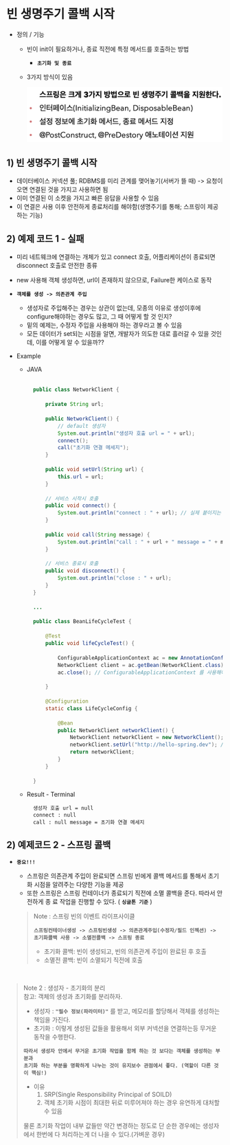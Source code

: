 <link href="../md_config/style.css" rel="stylesheet">

# 빈 생명주기 콜백 시작

- 정의 / 기능

  - 빈이 init이 필요하거나, 종료 직전에 특정 메서드를 호출하는 방법
    - **`초기화 및 종료`**
  - 3가지 방식이 있음

    <img src='images/2021-09-19-03-33-33.png' />

## 1) 빈 생명주기 콜백 시작

- 데이터베이스 커넥션 풀; RDBMS를 미리 관계를 맺어놓기(서버가 뜰 때) -> 요청이 오면 연결된 것을 가지고 사용하면 됨
- 이미 연결된 이 소켓을 가지고 빠른 응답을 사용할 수 있음
- 이 연결은 사용 이후 안전하게 종료처리를 해야함(생명주기를 통해; 스프링이 제공하는 기능)

## 2) 예제 코드 1 - 실패

- 미리 네트웨크에 연결하는 개체가 있고 connect 호출, 어플리케이션이 종료되면 disconnect 호출로 안전한 종류
- new 사용해 객체 생성하면, url이 존재하지 않으므로, Failure한 케이스로 동작
- **`객체를 생성 -> 의존관계 주입`**

  - 생성자로 주입해주는 경우는 상관이 없는데, 모종의 이유로 생성이후에 configure해야하는 경우도 많고, 그 때 어떻게 할 것 인지?
  - 밑의 예제는, 수정자 주입을 사용해야 하는 경우라고 볼 수 있음
  - 모든 데이터가 set되는 시점을 알면, 개발자가 의도한 대로 흘러갈 수 있을 것인데, 이를 어떻게 알 수 있을까??

- Example

  - JAVA

    ```JAVA

      public class NetworkClient {

          private String url;

          public NetworkClient() {
              // default 생성자
              System.out.println("생성자 호출 url = " + url);
              connect();
              call("초기화 연결 메세지");
          }

          public void setUrl(String url) {
              this.url = url;
          }

          // 서비스 시작시 호출
          public void connect() {
              System.out.println("connect : " + url); // 실제 붙이지는 않고 호출만 확인
          }

          public void call(String message) {
              System.out.println("call : " + url + " message = " + message);
          }

          // 서비스 종료시 호출
          public void disconnect() {
              System.out.println("close : " + url);
          }
      }

      ...

      public class BeanLifeCycleTest {

          @Test
          public void lifeCycleTest() {

              ConfigurableApplicationContext ac = new AnnotationConfigApplicationContext(LifeCycleConfig.class);
              NetworkClient client = ac.getBean(NetworkClient.class);
              ac.close(); // ConfigurableApplicationContext 를 사용해야 사용 가능, AnnotationConfigApplicationContext 보다 상위 context

          }

          @Configuration
          static class LifeCycleConfig {

              @Bean
              public NetworkClient networkClient() {
                  NetworkClient networkClient = new NetworkClient();
                  networkClient.setUrl("http://hello-spring.dev"); // 모종의 이유로, 객체 생성이후 메서드들이 실행되어야 하는 경우가 있음
                  return networkClient;
              }
          }

      }
    ```

  - Result - Terminal

    ```TEXT
      생성자 호출 url = null
      connect : null
      call : null message = 초기화 연결 메세지

    ```

## 2) 예제코드 2 - 스프링 콜백

- **`중요!!!`**

  - 스프링은 의존관계 주입이 완료되면 스프링 빈에게 콜백 메서드를 통해서 초기화 시점을 알려주는 다양한 기능을 제공
  - 또한 스프링은 스프링 컨테이너가 종료되기 직전에 소멸 콜백을 준다. 따라서 안전하게 종 료 작업을 진행할 수 있다. ( **`싱글톤 기준`** )

  > Note : 스프링 빈의 이벤트 라이프사이클
  >
  > **`스프링컨테이너생성 -> 스프링빈생성 -> 의존관계주입(수정자/필드 인젝션) -> 초기화콜백 사용 -> 소멸전콜백 -> 스프링 종료`**
  >
  > - 초기화 콜백: 빈이 생성되고, 빈의 의존관계 주입이 완료된 후 호출
  > - 소멸전 콜백: 빈이 소멸되기 직전에 호출

<br>

> Note 2 : 생성자 - 초기화의 분리  
> 참고: 객체의 생성과 초기화를 분리하자.
>
> - 생성자 : **`"필수 정보(파라미터)"`** 를 받고, 메모리를 할당해서 객체를 생성하는 책임을 가진다.
> - 초기화 : 이렇게 생성된 값들을 활용해서 외부 커넥션을 연결하는등 무거운 동작을 수행한다.
>
> **`따라서 생성자 안에서 무거운 초기화 작업을 함께 하는 것 보다는 객체를 생성하는 부분과`**  
> **`초기화 하는 부분을 명확하게 나누는 것이 유지보수 관점에서 좋다. (역할이 다른 것이 핵심!)`**
>
> - 이유
>   1. SRP(Single Responsibility Principal of SOILD)
>   2. 객체 초기화 시점이 최대한 뒤로 미루어져야 하는 경우 유연하게 대처할 수 있음
>
> 물론 초기화 작업이 내부 값들만 약간 변경하는 정도로 단 순한 경우에는 생성자에서 한번에 다 처리하는게 더 나을 수 있다.(가벼운 경우)
